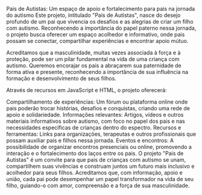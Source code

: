 Pais de Autistas: Um espaço de apoio e fortalecimento para pais na jornada do autismo
Este projeto, intitulado "Pais de Autistas", nasce do desejo profundo de um pai que vivencia os desafios e as alegrias de criar um filho com autismo. Reconhecendo a importância do papel paterno nessa jornada, o projeto busca oferecer um espaço acolhedor e informativo, onde pais possam se conectar, compartilhar experiências e encontrar apoio mútuo.

Acreditamos que a masculinidade, muitas vezes associada à força e à proteção, pode ser um pilar fundamental na vida de uma criança com autismo. Queremos encorajar os pais a abraçarem sua paternidade de forma ativa e presente, reconhecendo a importância de sua influência na formação e desenvolvimento de seus filhos.

Através de recursos em JavaScript e HTML, o projeto oferecerá:

Compartilhamento de experiências: Um fórum ou plataforma online onde pais poderão trocar histórias, desafios e conquistas, criando uma rede de apoio e solidariedade.
Informações relevantes: Artigos, vídeos e outros materiais informativos sobre autismo, com foco no papel dos pais e nas necessidades específicas de crianças dentro do espectro.
Recursos e ferramentas: Links para organizações, terapeutas e outros profissionais que possam auxiliar pais e filhos nessa jornada.
Eventos e encontros: A possibilidade de organizar encontros presenciais ou online, promovendo a interação e o fortalecimento dos laços entre os pais.
O projeto "Pais de Autistas" é um convite para que pais de crianças com autismo se unam, compartilhem suas vivências e construam juntos um futuro mais inclusivo e acolhedor para seus filhos. Acreditamos que, com informação, apoio e união, cada pai pode desempenhar um papel transformador na vida de seu filho, guiando-o com amor, compreensão e a força de sua masculinidade.
